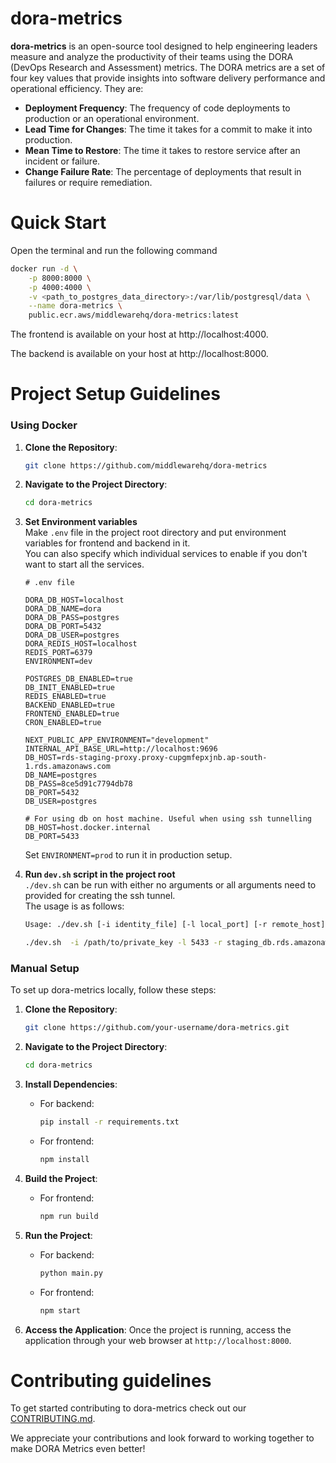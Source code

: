 # dora-metrics
**dora-metrics** is an open-source tool designed to help engineering leaders measure and analyze the productivity of their teams using the DORA (DevOps Research and Assessment) metrics. The DORA metrics are a set of four key values that provide insights into software delivery performance and operational efficiency. They are:

- **Deployment Frequency**: The frequency of code deployments to production or an operational environment.
- **Lead Time for Changes**: The time it takes for a commit to make it into production.
- **Mean Time to Restore**: The time it takes to restore service after an incident or failure.
- **Change Failure Rate**: The percentage of deployments that result in failures or require remediation.

# Quick Start
Open the terminal and run the following command
```bash
docker run -d \
    -p 8000:8000 \
    -p 4000:4000 \
    -v <path_to_postgres_data_directory>:/var/lib/postgresql/data \
    --name dora-metrics \
    public.ecr.aws/middlewarehq/dora-metrics:latest
```
The frontend is available on your host at http://localhost:4000. 

The backend is available on your host at http://localhost:8000.

# Project Setup Guidelines
### Using Docker
1. **Clone the Repository**: 
   ```bash
   git clone https://github.com/middlewarehq/dora-metrics
   ```

2. **Navigate to the Project Directory**:
   ```bash
   cd dora-metrics
   ```

3. **Set Environment variables**\
    Make `.env` file in the project root directory and put environment variables for frontend and backend in it.\
    You can also specify which individual services to enable if you don't want to start all the services.
    ```
    # .env file

    DORA_DB_HOST=localhost
    DORA_DB_NAME=dora
    DORA_DB_PASS=postgres
    DORA_DB_PORT=5432
    DORA_DB_USER=postgres
    DORA_REDIS_HOST=localhost
    REDIS_PORT=6379
    ENVIRONMENT=dev

    POSTGRES_DB_ENABLED=true
    DB_INIT_ENABLED=true
    REDIS_ENABLED=true
    BACKEND_ENABLED=true
    FRONTEND_ENABLED=true
    CRON_ENABLED=true

    NEXT_PUBLIC_APP_ENVIRONMENT="development"
    INTERNAL_API_BASE_URL=http://localhost:9696
    DB_HOST=rds-staging-proxy.proxy-cupgmfepxjnb.ap-south-1.rds.amazonaws.com
    DB_NAME=postgres
    DB_PASS=8ce5d91c7794db78
    DB_PORT=5432
    DB_USER=postgres

    # For using db on host machine. Useful when using ssh tunnelling
    DB_HOST=host.docker.internal
    DB_PORT=5433
    ```
    Set `ENVIRONMENT=prod` to run it in production setup.

4. **Run `dev.sh` script in the project root**\
    `./dev.sh` can be run with either no arguments or all arguments need to provided for creating the ssh tunnel.\
    The usage is as follows:
    ```bash
    Usage: ./dev.sh [-i identity_file] [-l local_port] [-r remote_host] [-p remote_port] [-u ssh_user] [-h ssh_host]
    ```
    ```bash
    ./dev.sh  -i /path/to/private_key -l 5433 -r staging_db.rds.amazonaws.com -p 5432 -u ec2-user -h 10.3.17.192
    ```
   
### Manual Setup
To set up dora-metrics locally, follow these steps:

1. **Clone the Repository**: 
   ```bash
   git clone https://github.com/your-username/dora-metrics.git
   ```

2. **Navigate to the Project Directory**:
   ```bash
   cd dora-metrics
   ```

3. **Install Dependencies**:
   - For backend:
     ```bash
     pip install -r requirements.txt
     ```
   - For frontend:
     ```bash
     npm install
     ```

4. **Build the Project**:
   - For frontend:
     ```bash
     npm run build
     ```

5. **Run the Project**:
   - For backend:
     ```bash
     python main.py
     ```
   - For frontend:
     ```bash
     npm start
     ```

7. **Access the Application**:
   Once the project is running, access the application through your web browser at `http://localhost:8000`.

# Contributing guidelines
To get started contributing to dora-metrics check out our [CONTRIBUTING.md](https://github.com/middlewarehq/dora-metrics/blob/main/CONTRIBUTING.md). 

We appreciate your contributions and look forward to working together to make DORA Metrics even better!
